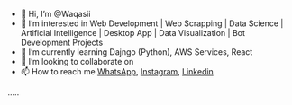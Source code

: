 - 👋 Hi, I’m @Waqasii
- 👀 I’m interested in Web Development | Web Scrapping | Data Science | Artificial Intelligence | Desktop App | Data Visualization 
      | Bot Development Projects
- 🌱 I’m currently learning Dajngo (Python), AWS Services, React
- 💞️ I’m looking to collaborate on 
- 📫 How to reach me 
  <a href="https://wa.me/923045415284">WhatsApp</a>,
  <a href="https://www.instagram.com/_waqasii_/">Instagram</a>,
  <a href="https://www.linkedin.com/in/muhammad-waqas-6ba499192">Linkedin</a>
  

<a>.....</a> 

<!---
Waqasii/Waqasii is a ✨ special ✨ repository because its `README.md` (this file) appears on your GitHub profile.
You can click the Preview link to take a look at your changes.
--->

